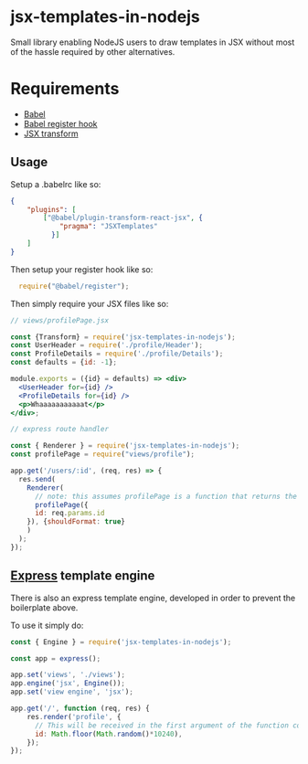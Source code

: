 # jsx-templates-in-nodejs

Small library enabling NodeJS users to draw templates in JSX without most of the hassle required by other alternatives. 

# Requirements
- [Babel][1]
- [Babel register hook][3]
- [JSX transform][2]

## Usage

Setup a .babelrc like so: 

```json
{
    "plugins": [
        ["@babel/plugin-transform-react-jsx", {
            "pragma": "JSXTemplates"
          }]
    ]
}
```

Then setup your register hook like so: 
```js
  require("@babel/register");
```

Then simply require your JSX files like so: 

```jsx
// views/profilePage.jsx

const {Transform} = require('jsx-templates-in-nodejs');
const UserHeader = require('./profile/Header');
const ProfileDetails = require('./profile/Details');
const defaults = {id: -1};

module.exports = ({id} = defaults) => <div>
  <UserHeader for={id} />
  <ProfileDetails for={id} />
  <p>Whaaaaaaaaaaat</p>
</div>;
```

```js
// express route handler

const { Renderer } = require('jsx-templates-in-nodejs');
const profilePage = require("views/profile");

app.get('/users/:id', (req, res) => {
  res.send(
    Renderer(
      // note: this assumes profilePage is a function that returns the JSX for the requested page
      profilePage({ 
      id: req.params.id
    }), {shouldFormat: true}    
    )
  );
});
```

## [Express][4] template engine

There is also an express template engine, developed in order to prevent the boilerplate above.

To use it simply do: 

```jsx
const { Engine } = require('jsx-templates-in-nodejs');

const app = express();

app.set('views', './views');
app.engine('jsx', Engine());
app.set('view engine', 'jsx');

app.get('/', function (req, res) {
    res.render('profile', { 
      // This will be received in the first argument of the function contained in the JSX template file described above
      id: Math.floor(Math.random()*10240),
    });
});
```



[1]: https://babeljs.io/docs
[2]: https://babeljs.io/docs/en/babel-plugin-transform-react-jsx
[3]: https://babeljs.io/docs/en/babel-register
[4]: http://expressjs.com/en/guide/using-template-engines.html